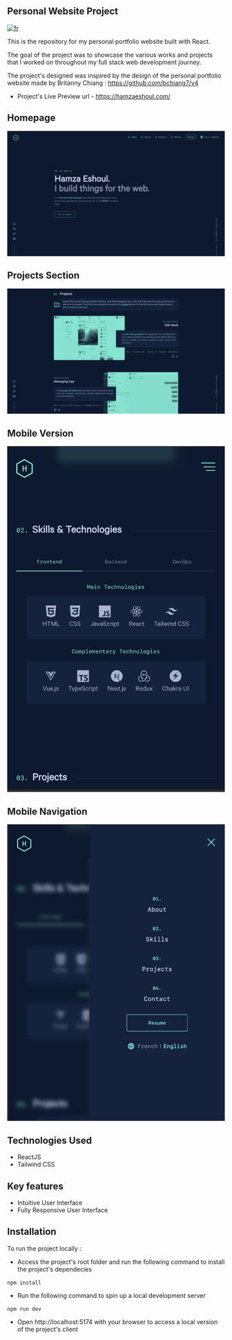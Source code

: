 ## Personal Website Project

[![fr](https://img.shields.io/badge/lang-fr-blue)](README.fr.md)

This is the repository for my personal portfolio website built with React.

The goal of the project was to showcase the various works and projects that I worked on throughout my full stack web development journey.

The project's designed was inspired by the design of the personal portfolio website made by Britanny Chiang : https://github.com/bchiang7/v4

- Project's Live Preview url - https://hamzaeshoul.com/

## Homepage

![Homepage Screenshot](/screenshots/Homepage.png)

## Projects Section

![Projects Screenshot](/screenshots/Projects.png)

## Mobile Version

![Mobile Version Screenshot](/screenshots/Mobile-version.png)

## Mobile Navigation

![Mobile Navigation Screenshot](/screenshots/Mobile-navigation.png)

## Technologies Used

- ReactJS
- Tailwind CSS

## Key features

- Intuitive User Interface
- Fully Responsive User Interface

## Installation

To run the project locally :

- Access the project's root folder and run the following command to install the project's dependecies

```
npm install
```

- Run the following command to spin up a local development server

```
npm run dev
```

- Open http://localhost:5174 with your browser to access a local version of the project's client
